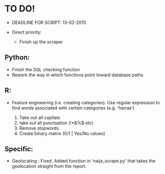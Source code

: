 # TO DO!

- DEADLINE FOR SCRIPT: 13-02-2015

* Direct priority:

	- Finish up the scraper

## Python:

- Finish the SQL checking function
- Rework the way in which functions point toward database paths


## R:

- Feature engineering (i.e. creating categories). Use regular expression to find words associated with certain categories (e.g. 'harras')

	1. Take out all capitals
	2. take out all punctuation (!*&%$ etc)
	3. Remove stopwords
	4. Create binary matrix (0/1 | Yes/No values)

## Specific:

- Geolocating : Fixed. Added function in 'naija_scrape.py' that takes the geolocation straight from the report.